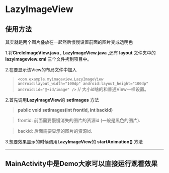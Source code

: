 # LazyImageView
## 使用方法
其实就是两个图片叠放在一起然后慢慢设置前面的图片变成透明色

1.将**CircleImageView.java**  , **LazyImageView.java** ,还有 **layout** 文件夹中的**lazyimageview.xml** 三个文件拷到项目中。

2.在要显示该View的布局文件中加入

>` <com.example.myimageview.LazyImageView
          android:layout_width="100dp"
          android:layout_height="100dp"
           android:id="@+id/image"
         />
         `
// 大小id啥的和普通View一样设置。

2.首先调用**LazyImageView**的 **setImages** 方法


>**public void setImages(int frontId, int backId)**  

>  frontid: 前面需要慢慢消失的图片的资源id  (一般是黑色的图片).

>backid: 后面需要显示的图片的资源id.


3.想要效果显示的时候调用**LazyImageView**的 **startAnimation()** 方法


----------
MainActivity中是Demo大家可以直接运行观看效果
-----------------------------------------------------
